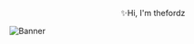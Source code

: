 
<p style="text-align:center">✨Hi, I'm thefordz</p>

![Banner](https://github.com/thefordz/thefordz/assets/94740024/f6d876df-92aa-4636-baa1-edf1ef47c072)

<!--
**thefordz/thefordz** is a ✨ _special_ ✨ repository because its `README.md` (this file) appears on your GitHub profile.

Here are some ideas to get you started:
👑
- 🔭 I’m currently working on ...
- 🌱 I’m currently learning ...
- 👯 I’m looking to collaborate on ...
- 🤔 I’m looking for help with ...
- 💬 Ask me about ...
- 📫 How to reach me: ...
- 😄 Pronouns: ...
- ⚡ Fun fact: ...
-->
